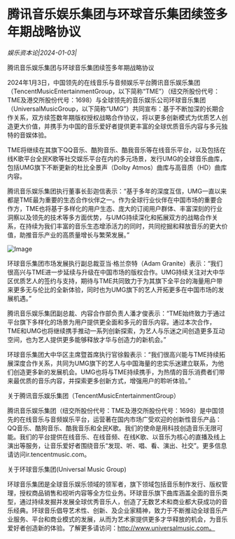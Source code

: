 # 腾讯音乐娱乐集团与环球音乐集团续签多年期战略协议

*娱乐资本论|2024-01-03|*

腾讯音乐娱乐集团与环球音乐集团续签多年期战略协议

2024年1月3日，中国领先的在线音乐与音频娱乐平台腾讯音乐娱乐集团（TencentMusicEntertainmentGroup，以下简称“TME”）（纽交所股份代号：TME及港交所股份代号：1698）与全球领先的音乐娱乐公司环球音乐集团（UniversalMusicGroup，以下简称“UMG”）共同宣布：基于不断加深的长期合作关系，双方续签数年期版权授权战略合作协议，将以更多创新模式为优质艺人创造更大价值，并携手为中国的音乐爱好者提供更丰富的全球优质音乐内容与多元独特的音娱体验。

TME将继续在其旗下QQ音乐、酷狗音乐、酷我音乐等在线音乐平台，以及包括在线K歌平台全民K歌等社交娱乐平台在内的多元场景，发行UMG的全球音乐曲库，包括UMG旗下不断更新的杜比全景声（Dolby Atmos）曲库与高音质（HD）曲库内容。

腾讯音乐娱乐集团执行董事长彭迦信表示：“基于多年的深度互信，UMG一直以来都是TME最为重要的生态合作伙伴之一。作为全球行业伙伴在中国市场的重要合作方，TME也将基于多样化的用户生态、庞大的订阅用户群体、丰富深刻的行业洞察以及领先的技术等多方面优势，与UMG持续深化和拓展双方的战略合作关系，在持续为我们丰富的音乐生态增添活力的同时，共同挖掘和释放音乐的更大价值，助推音乐产业的高质量增长与繁荣发展。”

![Image](http://static.ylzbl.com/uploads/ueditor/php/upload/image/20240103/1704276289526697.png)

环球音乐集团市场发展执行副总裁亚当·格兰奈特（Adam Granite）表示：“我们很高兴与TME进一步延续与升级在中国市场的版权合作。UMG持续关注对大中华区优质艺人的签约与支持，期待与TME共同致力于为其旗下全平台的海量用户带来更多无与伦比的全新体验，同时也为UMG旗下的艺人开拓更多在中国市场的发展机遇。”

腾讯音乐娱乐集团副总裁、内容合作部负责人潘才俊表示：“TME始终致力于通过平台旗下多样化的场景为用户提供更全面和多元的音乐内容。通过本次合作，TME和UMG也将继续携手推动一系列创新探索，为艺人与乐迷之间创造更多互动空间，也为艺人提供更多能够释放才华与创造力的新机会。”

环球音乐集团大中华区主席暨首席执行官徐毅表示：“我们很高兴能与TME持续拓展深度合作关系，共同为UMG旗下的艺人与中国海量的忠实乐迷建立联系，为他们创造更多新的发展机会。UMG也将与TME持续携手，为热情的音乐消费者们带来最优质的音乐内容，并探索更多创新方式，增强用户的聆听体验。”

关于腾讯音乐娱乐集团（TencentMusicEntertainmentGroup）

腾讯音乐娱乐集团（纽交所股份代号：TME及港交所股份代号：1698）是中国领先的在线音乐与音频娱乐平台，运营著在国内市场广受欢迎的创新性音乐产品：QQ音乐、酷狗音乐、酷我音乐和全民K歌。我们的使命是用科技创造音乐无限可能。我们的平台提供在线音乐、在线音频、在线K歌、以音乐为核心的直播及线上演出等服务，让音乐爱好者围绕音乐“发现、听、唱、看、演出、社交”。更多信息请访问ir.tencentmusic.com。

关于环球音乐集团(Universal Music Group)

环球音乐集团是全球音乐娱乐领域的领军者，旗下领域包括音乐制作发行、版权管理，授权商品销售和视听内容等全方位业务。环球音乐旗下曲库涵盖全面的音乐类型，通过持续发掘并发展全球优秀音乐人，创造了无数艺术和商业都大获成功的音乐经典。环球音乐倡导艺术性、创新、及企业家精神，致力于不断推动全球音乐产业服务、平台和商业模式的发展，从而为艺术家提供更多才华释放的机会，为音乐爱好者创造新的体验。了解更多请访问：http://www.universalmusic.com。

